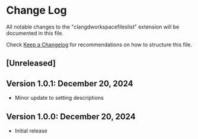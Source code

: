 # Change Log

All notable changes to the "clangdworkspacefileslist" extension will be documented in this file.

Check [Keep a Changelog](http://keepachangelog.com/) for recommendations on how to structure this file.

## [Unreleased]

## Version 1.0.1: December 20, 2024

- Minor update to setting descriptions

## Version 1.0.0: December 20, 2024
- Initial release